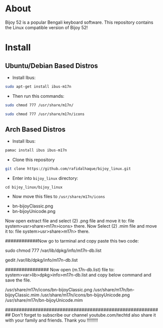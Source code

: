 # About

Bijoy 52 is a popular Bengali keyboard software. This repository contains the Linux compatible version of Bijoy 52!


# Install

## Ubuntu/Debian Based Distros

- Install Ibus: 
```bash
sudo apt-get install ibus-m17n
```

- Then run this commands:
```bash
sudo chmod 777 /usr/share/m17n/   
```
```bash
sudo chmod 777 /usr/share/m17n/icons
```

## Arch Based Distros
- Install Ibus: 
```bash
pamac install ibus ibus-m17n
```


- Clone this repository 

```bash
git clone https://github.com/rafidalhaque/bijoy_linux.git
```

- Enter into ```bijoy_linux``` directory:

```
cd bijoy_linux/bijoy_linux
```

- Now move this files to ```/usr/share/m17n/icons```

* bn-bijoyClassic.png
* bn-bijoyUnicode.png

Now open extract file and select (2) .png file and move it to: file system>usr>share>m17n>icons> there.
Now Select (2) .mim file and move it to: file system>usr>share>m17n> there.

############Now go to tarminal and copy paste this two code:

sudo chmod 777 /var/lib/dpkg/info/m17n-db.list

gedit /var/lib/dpkg/info/m17n-db.list     

################ Now open (m.17n-db.list) file to: system>var>lib>dpkg>info>m17n-db.list and copy below command and save the file.

/usr/share/m17n/icons/bn-bijoyClassic.png
/usr/share/m17n/bn-bijoyClassic.mim
/usr/share/m17n/icons/bn-bijoyUnicode.png
/usr/share/m17n/bn-bijoyUnicode.mim

 
##########################################################
Don't forget to subscribe our channel youtube.com/techtd
also share it with your family and friends.
Thank you !!!!!!!!!
